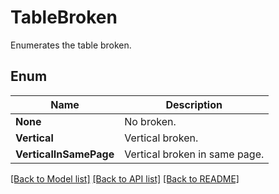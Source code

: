 ﻿
# TableBroken
Enumerates the table broken.

## Enum
 Name | Description
------------ | ------------
**None** | No broken.
**Vertical** | Vertical broken.
**VerticalInSamePage** | Vertical broken in same page.


[[Back to Model list]](../README.md#documentation-for-models) [[Back to API list]](../README.md#documentation-for-api-endpoints) [[Back to README]](../README.md)


